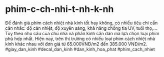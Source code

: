# phim-c-ch-nhi-t-nh-k-nh
Để đánh giá phim cách nhiệt nhà kính tốt hay không, có nhiều tiêu chí cần cân nhắc: độ cản nhiệt, độ xuyên sáng, khả năng chống tia UV,  tuổi thọ,… Tùy theo nhu cầu của chủ nhà và phần kính cần dán mà lựa chọn loại phim phù hợp nhất.  Hiện nay, trên thị trường có nhiều loại phim cách nhiệt nhà kính khác nhau với đơn giá từ 65.000VNĐ/m2 đến 385.000 VNĐ/m2. #giay_dan_kinh #decal_dan_kinh #dan_kinh_hoa_phat #phim_cach_nhiet
